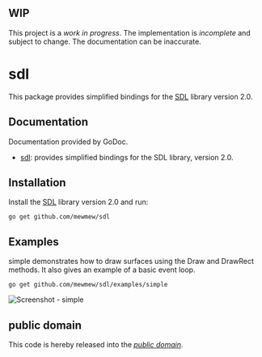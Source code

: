 WIP
---

This project is a *work in progress*. The implementation is *incomplete* and
subject to change. The documentation can be inaccurate.

sdl
===

This package provides simplified bindings for the [SDL][libsdl] library version
2.0.

[libsdl]: http://www.libsdl.org/

Documentation
-------------

Documentation provided by GoDoc.

- [sdl][]: provides simplified bindings for the SDL library, version 2.0.

[sdl]: http://godoc.org/github.com/mewmew/sdl

Installation
------------

Install the [SDL][libsdl] library version 2.0 and run:

	go get github.com/mewmew/sdl

Examples
--------

simple demonstrates how to draw surfaces using the Draw and DrawRect methods. It
also gives an example of a basic event loop.

	go get github.com/mewmew/sdl/examples/simple

![Screenshot - simple](https://raw.github.com/mewmew/sdl/master/examples/simple/simple.png)

public domain
-------------

This code is hereby released into the *[public domain][]*.

[public domain]: https://creativecommons.org/publicdomain/zero/1.0/
